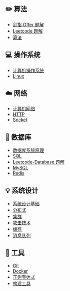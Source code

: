 ## ✏️ 算法

- [剑指 Offer 题解](learning-docs/notes/剑指%20Offer%20题解%20-%20目录.md) </br>
- [Leetcode 题解](learning-docs/notes/Leetcode%20题解%20-%20目录.md) </br>
- [算法](learning-docs/notes/算法%20-%20目录.md) </br>


## 💻 操作系统

- [计算机操作系统](learning-docs/notes/计算机操作系统%20-%20目录.md) </br>
- [Linux](learning-docs/notes/Linux.md)

## ☁️ 网络

- [计算机网络](learning-docs/notes/计算机网络%20-%20目录.md) </br>
- [HTTP](learning-docs/notes/HTTP.md) </br>
- [Socket](learning-docs/notes/Socket.md)


## 💾 数据库

- [数据库系统原理](learning-docs/notes/数据库系统原理.md) </br>
- [SQL](learning-docs/notes/SQL.md) </br>
- [Leetcode-Database 题解](learning-docs/notes/Leetcode-Database%20题解.md) </br>
- [MySQL](learning-docs/notes/MySQL.md) </br>
- [Redis](learning-docs/notes/Redis.md)



## 💡 系统设计

- [系统设计基础](learning-docs/notes/系统设计基础.md) </br>
- [分布式](learning-docs/notes/分布式.md) </br>
- [集群](learning-docs/notes/集群.md) </br>
- [攻击技术](learning-docs/notes/攻击技术.md) </br>
- [缓存](learning-docs/notes/缓存.md) </br>
- [消息队列](learning-docs/notes/消息队列.md)

## 🔧 工具

- [Git](learning-docs/notes/Git.md) </br>
- [Docker](learning-docs/notes/Docker.md) </br>
- [正则表达式](learning-docs/notes/正则表达式.md) </br>
- [构建工具](learning-docs/notes/构建工具.md)

